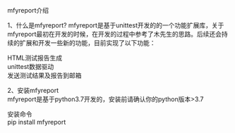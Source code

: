 mfyreport介绍

1、什么是mfyreport?
mfyreport是基于unittest开发的的一个功能扩展库，关于mfyreport最初在开发的时候，在开发的过程中参考了木先生的思路。后续还会持续的扩展和开发一些新的功能，目前实现了以下功能：

HTML测试报告生成\
unittest数据驱动\
发送测试结果及报告到邮箱


2、安装mfyreport\
mfyreport是基于python3.7开发的，安装前请确认你的python版本>3.7

安装命令\
pip install mfyreport
